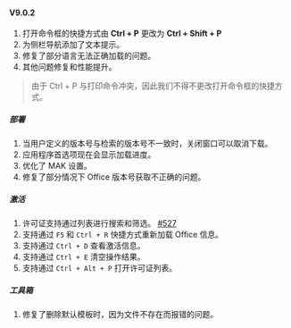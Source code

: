 #### V9.0.2

1. 打开命令框的快捷方式由 **Ctrl + P** 更改为 **Ctrl + Shift + P**
2. 为侧栏导航添加了文本提示。
3. 修复了部分语言无法正确加载的问题。
4. 其他问题修复和性能提升。

> 由于 Ctrl + P 与打印命令冲突，因此我们不得不更改打开命令框的快捷方式。

##### 部署

1. 当用户定义的版本号与检索的版本号不一致时，关闭窗口可以取消下载。
2. 应用程序首选项现在会显示加载进度。
3. 优化了 MAK 设置。
4. 修复了部分情况下 Office 版本号获取不正确的问题。

##### 激活

1. 许可证支持通过列表进行搜索和筛选。 [#527](https://github.com/YerongAI/Office-Tool/issues/527)
2. 支持通过 `F5` 和 `Ctrl + R` 快捷方式重新加载 Office 信息。
3. 支持通过 `Ctrl + D` 查看激活信息。
4. 支持通过 `Ctrl + E` 清空操作结果。
5. 支持通过 `Ctrl + Alt + P` 打开许可证列表。

##### 工具箱

1. 修复了删除默认模板时，因为文件不存在而报错的问题。
